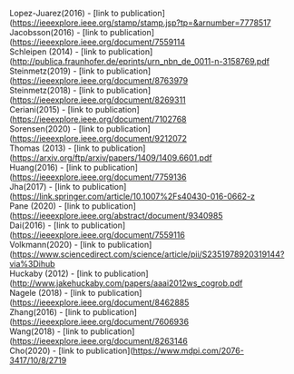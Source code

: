 Lopez-Juarez(2016) - [link to publication](https://ieeexplore.ieee.org/stamp/stamp.jsp?tp=&arnumber=7778517<br />
Jacobsson(2016) - [link to publication](https://ieeexplore.ieee.org/document/7559114<br />
Schleipen (2014) - [link to publication](http://publica.fraunhofer.de/eprints/urn_nbn_de_0011-n-3158769.pdf<br />
Steinmetz(2019) - [link to publication](https://ieeexplore.ieee.org/document/8763979<br />
Steinmetz(2018) - [link to publication](https://ieeexplore.ieee.org/document/8269311<br />
Ceriani(2015) - [link to publication](https://ieeexplore.ieee.org/document/7102768<br />
Sorensen(2020) - [link to publication](https://ieeexplore.ieee.org/document/9212072<br />
Thomas (2013) - [link to publication](https://arxiv.org/ftp/arxiv/papers/1409/1409.6601.pdf<br />
Huang(2016) - [link to publication](https://ieeexplore.ieee.org/document/7759136<br />
Jha(2017) - [link to publication](https://link.springer.com/article/10.1007%2Fs40430-016-0662-z<br />
Pane (2020) - [link to publication](https://ieeexplore.ieee.org/abstract/document/9340985<br />
Dai(2016) - [link to publication](https://ieeexplore.ieee.org/document/7559116<br />
Volkmann(2020) - [link to publication](https://www.sciencedirect.com/science/article/pii/S2351978920319144?via%3Dihub<br />
Huckaby (2012) - [link to publication](http://www.jakehuckaby.com/papers/aaai2012ws_cogrob.pdf<br />
Nagele (2018) - [link to publication](https://ieeexplore.ieee.org/document/8462885<br />
Zhang(2016) - [link to publication](https://ieeexplore.ieee.org/document/7606936<br />
Wang(2018) - [link to publication](https://ieeexplore.ieee.org/document/8263146<br />
Cho(2020) - [link to publication](https://www.mdpi.com/2076-3417/10/8/2719<br />
